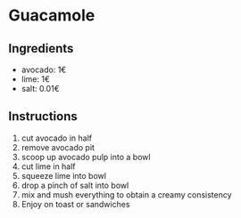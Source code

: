 # Guacamole
## Ingredients
* avocado: 1€
* lime: 1€
* salt: 0.01€
## Instructions
1. cut avocado in half
2. remove avocado pit
3. scoop up avocado pulp into a bowl
4. cut lime in half
5. squeeze lime into bowl
6. drop a pinch of salt into bowl
7. mix and mush everything to obtain a creamy consistency 
8. Enjoy on toast or sandwiches

